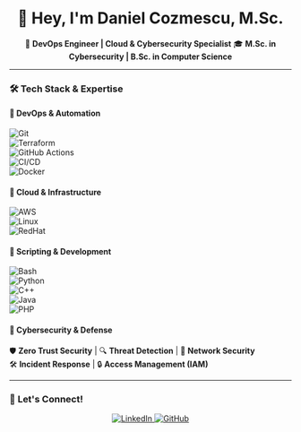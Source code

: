 <h1 align="center">👋 Hey, I'm Daniel Cozmescu, M.Sc. </h1>

<p align="center">
🚀 <strong>DevOps Engineer | Cloud & Cybersecurity Specialist</strong>  
🎓 <strong>M.Sc. in Cybersecurity | B.Sc. in Computer Science</strong>  
</p>

---

### 🛠️ **Tech Stack & Expertise**  

#### 🔹 **DevOps & Automation**  
![Git](https://img.shields.io/badge/Git-F05032?style=for-the-badge&logo=git&logoColor=white)  
![Terraform](https://img.shields.io/badge/Terraform-623CE4?style=for-the-badge&logo=terraform&logoColor=white)  
![GitHub Actions](https://img.shields.io/badge/GitHub_Actions-2088FF?style=for-the-badge&logo=github-actions&logoColor=white)  
![CI/CD](https://img.shields.io/badge/CI%2FCD-A8B9CC?style=for-the-badge&logo=github&logoColor=white)  
![Docker](https://img.shields.io/badge/Docker-2496ED?style=for-the-badge&logo=docker&logoColor=white)  

#### 🔹 **Cloud & Infrastructure**  
![AWS](https://img.shields.io/badge/AWS-FF9900?style=for-the-badge&logo=amazonaws&logoColor=white)  
![Linux](https://img.shields.io/badge/Linux-FCC624?style=for-the-badge&logo=linux&logoColor=black)  
![RedHat](https://img.shields.io/badge/RedHat-EE0000?style=for-the-badge&logo=redhat&logoColor=white)  

#### 🔹 **Scripting & Development**  
![Bash](https://img.shields.io/badge/Bash-4EAA25?style=for-the-badge&logo=gnu-bash&logoColor=white)  
![Python](https://img.shields.io/badge/Python-3776AB?style=for-the-badge&logo=python&logoColor=white)  
![C++](https://img.shields.io/badge/C++-00599C?style=for-the-badge&logo=cplusplus&logoColor=white)  
![Java](https://img.shields.io/badge/Java-007396?style=for-the-badge&logo=java&logoColor=white)  
![PHP](https://img.shields.io/badge/PHP-777BB4?style=for-the-badge&logo=php&logoColor=white)  

#### 🔹 **Cybersecurity & Defense**  
🛡️ **Zero Trust Security** | 🔍 **Threat Detection** | 🛑 **Network Security**  
🛠️ **Incident Response** | 🔒 **Access Management (IAM)**  

---
### 💬 **Let's Connect!**  
<p align="center">
  <a href="https://www.linkedin.com/in/daniel-cozmescu-a3b83418b/">
    <img src="https://img.shields.io/badge/LinkedIn-0077B5?style=for-the-badge&logo=linkedin&logoColor=white" alt="LinkedIn" />
  </a>
  <a href="https://github.com/Cozmescu-Daniel/">
    <img src="https://img.shields.io/badge/GitHub-181717?style=for-the-badge&logo=github&logoColor=white" alt="GitHub" />
  </a>
</p>
